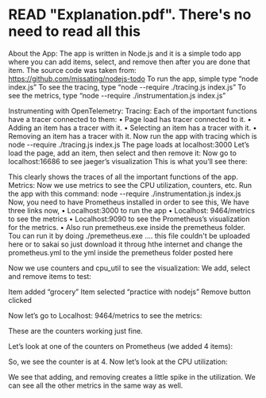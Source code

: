 <h1> READ "Explanation.pdf". There's no need to read all this</h1>

About the App:
The app is written in Node.js and it is a simple todo app where you can add items, select, and remove then after you are done that item. The source code was taken from: https://github.com/missating/nodejs-todo
To run the app, simple type “node index.js”
To see the tracing, type “node --require ./tracing.js index.js”
To see the metrics, type “node --require ./instrumentation.js index.js”

Instrumenting with OpenTelemetry: 
Tracing:
Each of the important functions have a tracer connected to them:
•	Page load has tracer connected to it.
•	Adding an item has a tracer with it.
•	Selecting an item has a tracer with it.
•	Removing an item has a tracer with it.
Now run the app with tracing which is 
node --require ./tracing.js index.js
The page loads at localhost:3000
Let’s load the page, add an item, then select and then remove it: 
Now go to localhost:16686 to see jaeger’s visualization
This is what you’ll see there: 
 
This clearly shows the traces of all the important functions of the app.
Metrics:
Now we use metrics to see the CPU utilization, counters, etc.
Run the app with this command:
node --require ./instrumentation.js index.js
Now, you need to have Prometheus installed in order to see this, 
We have three links now,
•	Localhost:3000 to run the app
•	Localhost: 9464/metrics to see the metrics
•	Localhost:9090 to see the Prometheus’s visualization for the metrics. 
•	Also run premetheus.exe inside the premetheus folder. Tou can run it by doing ./premetheus.exe  .... this file couldn't be uploaded here or to sakai so just download it throug hthe internet and change the prometheus.yml to the yml inside the premetheus folder posted here 

Now we use counters and cpu_util to see the visualization: 
We add, select and remove items to test: 
       
Item added “grocery”		            Item selected “practice with nodejs”               Remove button clicked

Now let’s go to Localhost: 9464/metrics to see the metrics:
 
These are the counters working just fine.

Let’s look at one of the counters on Prometheus (we added 4 items):
 
So, we see the counter is at 4.
Now let’s look at the CPU utilization:
 
We see that adding, and removing creates a little spike in the utilization.
We can see all the other metrics in the same way as well.


